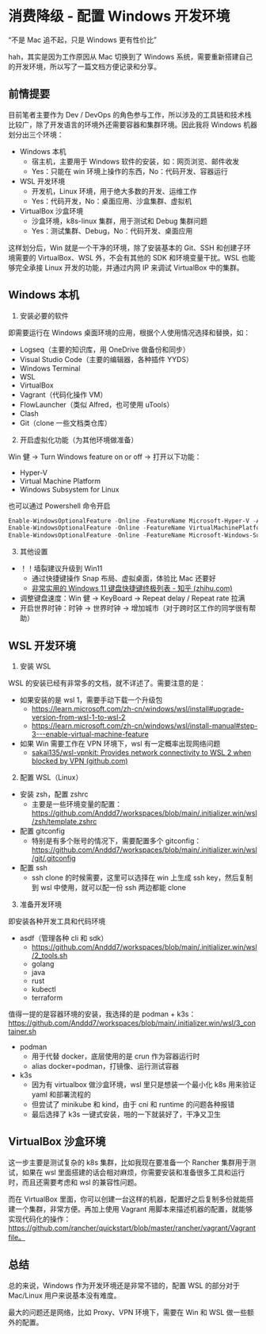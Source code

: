 # 消费降级 - 配置 Windows 开发环境

“不是 Mac 追不起，只是 Windows 更有性价比”

hah，其实是因为工作原因从 Mac 切换到了 Windows 系统，需要重新搭建自己的开发环境，所以写了一篇文档方便记录和分享。

## 前情提要

目前笔者主要作为 Dev / DevOps 的角色参与工作，所以涉及的工具链和技术栈比较广，除了开发语言的环境外还需要容器和集群环境。因此我将 Windows 机器划分出三个环境：

- Windows 本机
  - 宿主机，主要用于 Windows 软件的安装，如：网页浏览、邮件收发
  - Yes：只能在 win 环境上操作的东西，No：代码开发、容器运行
- WSL 开发环境
  - 开发机，Linux 环境，用于绝大多数的开发、运维工作
  - Yes：代码开发，No：桌面应用、沙盒集群、虚拟机
- VirtualBox 沙盒环境
  - 沙盒环境，k8s-linux 集群，用于测试和 Debug 集群问题
  - Yes：测试集群、Debug，No：代码开发、桌面应用

这样划分后，Win 就是一个干净的环境，除了安装基本的 Git、SSH 和创建子环境需要的 VirtualBox、WSL 外，不会有其他的 SDK 和环境变量干扰。WSL 也能够完全承接 Linux 开发的功能，并通过内网 IP 来调试 VirtualBox 中的集群。

## Windows 本机

1. 安装必要的软件

即需要运行在 Windows 桌面环境的应用，根据个人使用情况选择和替换，如：

- Logseq（主要的知识库，用 OneDrive 做备份和同步）
- Visual Studio Code（主要的编辑器，各种插件 YYDS）
- Windows Terminal
- WSL
- VirtualBox
- Vagrant（代码化操作 VM）
- FlowLauncher（类似 Alfred，也可使用 uTools）
- Clash
- Git（clone 一些文档类仓库）

2. 开启虚拟化功能（为其他环境做准备）

Win 健 -> Turn Windows feature on or off -> 打开以下功能：

- Hyper-V
- Virtual Machine Platform
- Windows Subsystem for Linux

也可以通过 Powershell 命令开启

```powershell
Enable-WindowsOptionalFeature -Online -FeatureName Microsoft-Hyper-V -All
Enable-WindowsOptionalFeature -Online -FeatureName VirtualMachinePlatform -All
Enable-WindowsOptionalFeature -Online -FeatureName Microsoft-Windows-Subsystem-Linux
```

3. 其他设置

- ！！墙裂建议升级到 Win11
  - 通过快捷键操作 Snap 布局、虚拟桌面，体验比 Mac 还要好
  - [非常实用的 Windows 11 键盘快捷键终极列表 - 知乎 (zhihu.com)](https://zhuanlan.zhihu.com/p/460274555)
- 调整键盘速度：Win 健 -> KeyBoard -> Repeat delay / Repeat rate 拉满
- 开启世界时钟：时钟 -> 世界时钟 -> 增加城市（对于跨时区工作的同学很有帮助）

## WSL 开发环境

1. 安装 WSL

WSL 的安装已经有非常多的文档，就不详述了。需要注意的是：

- 如果安装的是 wsl 1，需要手动下载一个升级包
  - <https://learn.microsoft.com/zh-cn/windows/wsl/install#upgrade-version-from-wsl-1-to-wsl-2>
  - <https://learn.microsoft.com/zh-cn/windows/wsl/install-manual#step-3---enable-virtual-machine-feature>
- 如果 Win 需要工作在 VPN 环境下，wsl 有一定概率出现网络问题
  - [sakai135/wsl-vpnkit: Provides network connectivity to WSL 2 when blocked by VPN (github.com)](https://github.com/sakai135/wsl-vpnkit)

2. 配置 WSL（Linux）

- 安装 zsh，配置 zshrc
  - 主要是一些环境变量的配置：<https://github.com/Anddd7/workspaces/blob/main/.initializer.win/wsl/zsh/template.zshrc>
- 配置 gitconfig
  - 特别是有多个账号的情况下，需要配置多个 gitconfig：<https://github.com/Anddd7/workspaces/blob/main/.initializer.win/wsl/git/.gitconfig>
- 配置 ssh
  - ssh clone 的时候需要，这里可以选择在 win 上生成 ssh key，然后复制到 wsl 中使用，就可以配一份 ssh 两边都能 clone

3. 准备开发环境

即安装各种开发工具和代码环境

- asdf（管理各种 cli 和 sdk）
  - <https://github.com/Anddd7/workspaces/blob/main/.initializer.win/wsl/2_tools.sh>
  - golang
  - java
  - rust
  - kubectl
  - terraform

值得一提的是容器环境的安装，我选择的是 podman + k3s：<https://github.com/Anddd7/workspaces/blob/main/.initializer.win/wsl/3_container.sh>

- podman
  - 用于代替 docker，底层使用的是 crun 作为容器运行时
  - alias docker=podman，打镜像、运行测试容器
- k3s
  - 因为有 virtualbox 做沙盒环境，wsl 里只是想装一个最小化 k8s 用来验证 yaml 和部署流程的
  - 但尝试了 minikube 和 kind，由于 cni 和 runtime 的问题各种报错
  - 最后选择了 k3s 一键式安装，啪的一下就装好了，干净又卫生

## VirtualBox 沙盒环境

这一步主要是测试复杂的 k8s 集群，比如我现在要准备一个 Rancher 集群用于测试，如果在 wsl 里面搭建的话会相对麻烦，你需要安装和准备很多工具和运行时，而且还需要考虑和 wsl 的兼容性问题。

而在 VirtualBox 里面，你可以创建一台这样的机器，配置好之后复制多份就能搭建一个集群，非常方便。再加上使用 Vagrant 用脚本来描述机器的配置，就能够实现代码化的操作：<https://github.com/rancher/quickstart/blob/master/rancher/vagrant/Vagrantfile。>

## 总结

总的来说，Windows 作为开发环境还是非常不错的，配置 WSL 的部分对于 Mac/Linux 用户来说基本没有难度。

最大的问题还是网络，比如 Proxy、VPN 环境下，需要在 Win 和 WSL 做一些额外的配置。
